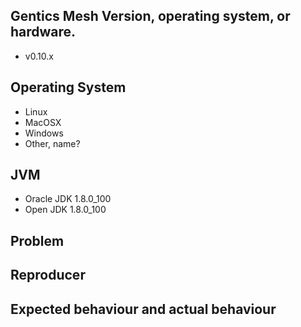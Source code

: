 ## Gentics Mesh Version, operating system, or hardware.
- v0.10.x

## Operating System
- Linux
- MacOSX
- Windows
- Other, name?

## JVM
- Oracle JDK 1.8.0_100
- Open JDK 1.8.0_100

## Problem

## Reproducer

## Expected behaviour and actual behaviour

